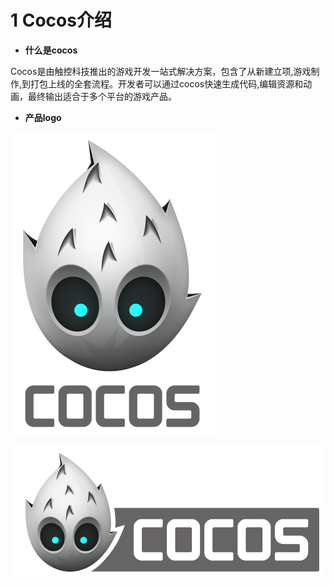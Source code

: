 # 1 Cocos介绍

- **什么是cocos** 

Cocos是由触控科技推出的游戏开发一站式解决方案，包含了从新建立项,游戏制作,到打包上线的全套流程。开发者可以通过cocos快速生成代码,编辑资源和动画，最终输出适合于多个平台的游戏产品。



- **产品logo** 

![image](res/image001.png)




![image](res/image002.png)



